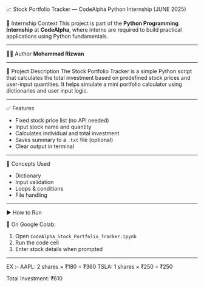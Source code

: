 📈 Stock Portfolio Tracker — CodeAlpha Python Internship (JUNE 2025)

📌 Internship Context
This project is part of the **Python Programming Internship** at **CodeAlpha**, where interns are required to build practical applications using Python fundamentals.

---

👨‍💻 Author
**Mohammad Rizwan**

---

📜 Project Description
The Stock Portfolio Tracker is a simple Python script that calculates the total investment based on predefined stock prices and user-input quantities. It helps simulate a mini portfolio calculator using dictionaries and user input logic.

---

✅ Features
- Fixed stock price list (no API needed)
- Input stock name and quantity
- Calculates individual and total investment
- Saves summary to a `.txt` file (optional)
- Clear output in terminal

---

🧠 Concepts Used
- Dictionary
- Input validation
- Loops & conditions
- File handling

---

▶️ How to Run

📍 On Google Colab:
1. Open `CodeAlpha_Stock_Portfolio_Tracker.ipynb`
2. Run the code cell
3. Enter stock details when prompted

---
EX :-
AAPL: 2 shares × ₹180 = ₹360
TSLA: 1 shares × ₹250 = ₹250

Total Investment: ₹610

